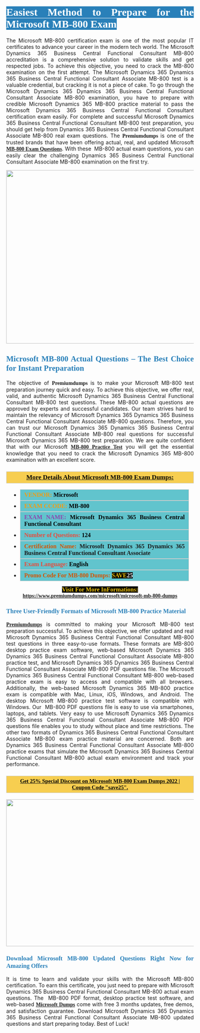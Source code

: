 <h1 style="text-align: justify;"><span style="color:#ffffff;"><span style="font-family:Georgia,serif;"><strong><span style="background-color:#2980b9;">Easiest Method to Prepare for the Microsoft MB-800 Exam</span></strong></span></span></h1>

<p style="text-align: justify;">The Microsoft MB-800 certification exam is one of the most popular IT certificates to advance your career in the modern tech world. The Microsoft Dynamics 365 Business Central Functional Consultant MB-800 accreditation is a comprehensive solution to validate skills and get respected jobs. To achieve this objective, you need to crack the MB-800 examination on the first attempt. The Microsoft Dynamics 365 Dynamics 365 Business Central Functional Consultant Associate MB-800 test is a valuable credential, but cracking it is not a piece of cake. To go through the Microsoft Dynamics 365 Dynamics 365 Business Central Functional Consultant Associate MB-800 examination, you have to prepare with credible Microsoft Dynamics 365 MB-800 practice material to pass the Microsoft Dynamics 365 Business Central Functional Consultant certification exam easily. For complete and successful Microsoft Dynamics 365 Business Central Functional Consultant MB-800 test preparation, you should get help from Dynamics 365 Business Central Functional Consultant Associate MB-800 real exam questions. The <span style="font-size:14px;"><span style="font-family:Georgia,serif;"><strong>Premiumdumps</strong></span></span> is one of the trusted brands that have been offering actual, real, and updated Microsoft <span style="font-family:Georgia,serif;"><strong><a href="https://www.premiumdumps.com/microsoft/microsoft-mb-800-dumps">MB-800 Exam Questions</a></strong></span>. With these  MB-800 actual exam questions, you can easily clear the challenging Dynamics 365 Business Central Functional Consultant Associate MB-800 examination on the first try.</p>

<p style="text-align: center;"><a href="https://www.premiumdumps.com/microsoft/microsoft-mb-800-dumps"><img alt="" src="https://i.imgur.com/VJaqCPg.jpeg" style="width: 700px; height: 465px;" /></a></p>

<h2 style="text-align: justify;"><span style="color:#2980b9;"><span style="font-family:Georgia,serif;"><strong>Microsoft MB-800 Actual Questions – The Best Choice for Instant Preparation</strong></span></span></h2>

<p style="text-align: justify;">The objective of <span style="font-size:14px;"><span style="font-family:Georgia,serif;"><strong>Premiumdumps </strong></span></span>is to make your Microsoft MB-800 test preparation journey quick and easy. To achieve this objective, we offer real, valid, and authentic Microsoft Dynamics 365 Business Central Functional Consultant MB-800 test questions. These MB-800 actual questions are approved by experts and successful candidates. Our team strives hard to maintain the relevancy of Microsoft Dynamics 365 Dynamics 365 Business Central Functional Consultant Associate MB-800 questions. Therefore, you can trust our Microsoft Dynamics 365 Dynamics 365 Business Central Functional Consultant Associate MB-800 real questions for successful Microsoft Dynamics 365 MB-800 test preparation. We are quite confident that with our Microsoft <span style="font-family:Georgia,serif;"><strong><a href="https://www.premiumdumps.com/microsoft/microsoft-mb-800-dumps">MB-800 Practice Test</a></strong></span> you will get the essential knowledge that you need to crack the Microsoft Dynamics 365 MB-800 examination with an excellent score.</p>

<h3 style="background: #f7ce50; border: 1px solid rgb(204, 204, 204); padding: 5px 10px; text-align: center;"><span style="font-family:Georgia,serif;"><u><u><span style="color:#000000;"><span style="font-size:11pt"><span style="line-height:normal"><b><span style="font-size:13.0pt"><span cambria="">More Details About Microsoft MB-800 Exam Dumps:</span></span></b></span></span></span></u></u></span></h3>

<ul>
	<li style="margin:0cm 10pt">
	<div style="background:#61c4cd; border: 1px solid rgb(204, 204, 204); padding: 5px 10px; text-align: justify;"><span style="font-family:Georgia,serif;"><span style="font-size:11pt"><span style="line-height:normal"><b><span style="font-size:12.0pt"><span new="" roman="" times=""><span style="color:#f39c12;">VENDOR:</span> <span style="color:#000000;">Microsoft</span></span></span></b></span></span></span></div>
	</li>
	<li style="margin:0cm 10pt">
	<div style="background: #61c4cd; border: 1px solid rgb(204, 204, 204); padding: 5px 10px; text-align: justify;"><span style="font-family:Georgia,serif;"><span style="font-size:11pt"><span style="line-height:normal"><b><span style="font-size:12.0pt"><span new="" roman="" times=""><span style="color:#f39c12;">EXAM CCODE:</span> <span style="color:#000000;">MB-800</span></span></span></b></span></span></span></div>
	</li>
	<li style="margin:0cm 10pt">
	<div style="background: #61c4cd; border: 1px solid rgb(204, 204, 204); padding: 5px 10px; text-align: justify;"><span style="font-family:Georgia,serif;"><span style="font-size:11pt"><span style="line-height:normal"><b><span style="font-size:12.0pt"><span new="" roman="" times=""><span style="color:#8e44ad;">EXAM NAME:</span> <span style="color:#000000;">Microsoft Dynamics 365 Business Central Functional Consultant</span></span></span></b></span></span></span></div>
	</li>
	<li style="margin:0cm 10pt">
	<div style="background: #61c4cd; border: 1px solid rgb(204, 204, 204); padding: 5px 10px;"><span style="font-family:Georgia,serif;"><span style="font-size:11pt"><span style="line-height:normal"><b><span style="font-size:12.0pt"><span new="" roman="" times=""><span style="color:#e74c3c;">Number of Questions:</span><span style="color:#000000;"><span style="color:#f1c40f;"> </span>124</span></span></span></b></span></span></span></div>
	</li>
	<li style="margin:0cm 10pt">
	<div style="background: #61c4cd; border: 1px solid rgb(204, 204, 204); padding: 5px 10px; text-align: justify;"><span style="font-family:Georgia,serif;"><span style="font-size:11pt"><span style="line-height:normal"><b><span style="font-size:12.0pt"><span new="" roman="" times=""><span style="color:#d35400;">Certification Name:</span> Microsoft Dynamics 365 Dynamics 365 Business Central Functional Consultant Associate</span></span></b></span></span></span></div>
	</li>
	<li style="margin:0cm 10pt">
	<div style="background: #61c4cd; border: 1px solid rgb(204, 204, 204); padding: 5px 10px; text-align: justify;"><span style="font-family:Georgia,serif;"><span style="font-size:11pt"><span style="line-height:normal"><b><span style="font-size:12.0pt"><span new="" roman="" times=""><span style="color:#e74c3c;">Exam Language:</span> <span style="color:#000000;">English</span></span></span></b></span></span></span></div>
	</li>
	<li style="margin:0cm 10pt">
	<div style="background: #61c4cd; border: 1px solid rgb(204, 204, 204); padding: 5px 10px;"><span style="font-family:Georgia,serif;"><span style="font-size:11pt"><span style="line-height:normal"><b><span style="font-size:12.0pt"><span new="" roman="" times=""><span style="color:#d35400;">Promo Code For MB-800 Dumps:</span><span style="color:#f1c40f;"> <span style="background-color:#000000;">SAVE</span></span><span style="color:#ffffff;"><span style="background-color:#000000;">25</span></span></span></span></b></span></span></span></div>
	</li>
</ul>

<p style="text-align: center;"><span style="font-family:Georgia,serif;"><strong><span style="font-size:16px;"><span style="color:#f1c40f;"><span style="background-color:#000000;">Visit For More InFormations:</span></span></span> <a href="https://www.premiumdumps.com/microsoft/microsoft-mb-800-dumps">https://www.premiumdumps.com/microsoft/microsoft-mb-800-dumps</a></strong></span></p>

<h3 style="text-align: justify;"><span style="color:#2980b9;"><span style="font-family:Georgia,serif;"><strong><strong><strong>Three User-Friendly Formats of Microsoft MB-800 Practice Material </strong></strong></strong></span></span></h3>

<p style="text-align: justify;"><span style="font-size:14px;"><span style="font-family:Georgia,serif;"><strong><a href="https://www.premiumdumps.com/">Premiumdumps</a> </strong></span></span>is committed to making your Microsoft MB-800 test preparation successful. To achieve this objective, we offer updated and real Microsoft Dynamics 365 Business Central Functional Consultant MB-800 test questions in three easy-to-use formats. These formats are MB-800 desktop practice exam software, web-based Microsoft Dynamics 365 Dynamics 365 Business Central Functional Consultant Associate MB-800 practice test, and Microsoft Dynamics 365 Dynamics 365 Business Central Functional Consultant Associate MB-800 PDF questions file. The Microsoft Dynamics 365 Business Central Functional Consultant MB-800 web-based practice exam is easy to access and compatible with all browsers. Additionally, the web-based Microsoft Dynamics 365 MB-800 practice exam is compatible with Mac, Linux, iOS, Windows, and Android. The desktop Microsoft MB-800 practice test software is compatible with Windows. Our  MB-800 PDF questions file is easy to use via smartphones, laptops, and tablets. Very easy to use Microsoft Dynamics 365 Dynamics 365 Business Central Functional Consultant Associate MB-800 PDF questions file enables you to study without place and time restrictions. The other two formats of Dynamics 365 Business Central Functional Consultant Associate MB-800 exam practice material are concerned. Both are Dynamics 365 Business Central Functional Consultant Associate MB-800 practice exams that simulate the Microsoft Dynamics 365 Business Central Functional Consultant MB-800 actual exam environment and track your performance.</p>

<h3 style="background: rgb(247, 206, 80); border: 1px solid rgb(204, 204, 204); padding: 5px 10px; text-align: center;"><span style="font-family:Georgia,serif;"><u><span style="color:#000000;"><span style="font-size:11pt;"><span style="line-height:normal;"><b><span cambria="">Get 25% Special Discount on Microsoft MB-800 Exam Dumps 2022 | Coupon Code "save25".</span></b></span></span></span></u></span></h3>

<p style="text-align: center;"><strong><strong><a href="https://www.premiumdumps.com/microsoft/microsoft-mb-800-dumps"><img alt="" src="https://i.imgur.com/2KPb8yb.jpeg" style="width: 700px; height: 394px;" /></a></strong></strong></p>

<h3 style="text-align: justify;"><strong><span style="color:#2980b9;"><span style="font-family:Georgia,serif;"><strong><strong><strong>Download Microsoft MB-800 Updated Questions Right Now for Amazing Offers</strong></strong></strong></span></span></strong></h3>

<p style="text-align: justify;">It is time to learn and validate your skills with the Microsoft MB-800 certification. To earn this certificate, you just need to prepare with Microsoft Dynamics 365 Business Central Functional Consultant MB-800 actual exam questions. The  MB-800 PDF format, desktop practice test software, and web-based <span style="font-family:Georgia,serif;"><strong><a href="https://www.premiumdumps.com/microsoft-exam-dumps">Microsoft Dumps</a></strong></span> come with free 3 months updates, free demos, and satisfaction guarantee. Download Microsoft Dynamics 365 Dynamics 365 Business Central Functional Consultant Associate MB-800 updated questions and start preparing today. Best of Luck!</p>

